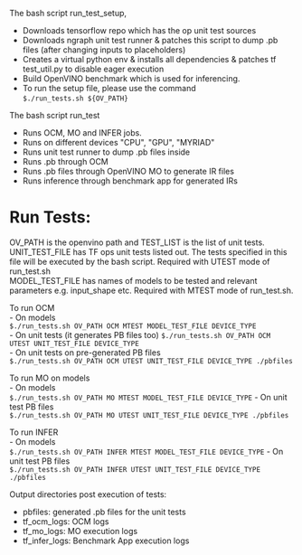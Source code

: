 The bash script run_test_setup,
- Downloads tensorflow repo which has the op unit test sources
- Downloads ngraph unit test runner & patches this script to dump .pb files (after changing inputs to placeholders)
- Creates a virtual python env & installs all dependencies & patches tf test_util.py to disable eager execution
- Build OpenVINO benchmark which is used for inferencing.
- To run the setup file, please use the command  
  `$./run_tests.sh ${OV_PATH}`

The bash script run_test
- Runs OCM, MO and INFER jobs.
- Runs on different devices "CPU", "GPU", "MYRIAD"
- Runs unit test runner to dump .pb files inside
- Runs .pb through OCM
- Runs .pb files through OpenVINO MO to generate IR files 
- Runs inference through benchmark app for generated IRs

Run Tests:
=========
OV_PATH is the openvino path and TEST_LIST is the list of unit tests.  
UNIT_TEST_FILE has TF ops unit tests listed out. The tests specified in this file will be executed by the bash script. Required with UTEST mode of run_test.sh  
MODEL_TEST_FILE has names of models to be tested and relevant parameters e.g. input_shape etc. Required with MTEST mode of run_test.sh.  

To run OCM   
    - On models  
         `$./run_tests.sh OV_PATH OCM MTEST MODEL_TEST_FILE DEVICE_TYPE`  
    - On unit tests (it generates PB files  too)
         `$./run_tests.sh OV_PATH OCM UTEST UNIT_TEST_FILE DEVICE_TYPE`  
    - On unit tests on pre-generated PB files  
         `$./run_tests.sh OV_PATH OCM UTEST UNIT_TEST_FILE DEVICE_TYPE ./pbfiles`  
        
To run MO on models  
    - On models  
         `$./run_tests.sh OV_PATH MO MTEST MODEL_TEST_FILE DEVICE_TYPE`
    - On unit test PB files  
         `$./run_tests.sh OV_PATH MO UTEST UNIT_TEST_FILE DEVICE_TYPE ./pbfiles`  
  
To run INFER   
    - On models  
         `$./run_tests.sh OV_PATH INFER MTEST MODEL_TEST_FILE DEVICE_TYPE`
    - On unit test PB files   
         `$./run_tests.sh OV_PATH INFER UTEST UNIT_TEST_FILE DEVICE_TYPE ./pbfiles`  

Output directories post execution of tests:
  - pbfiles: generated .pb files for the unit tests
  - tf_ocm_logs: OCM logs
  - tf_mo_logs: MO execution logs
  - tf_infer_logs: Benchmark App execution logs
